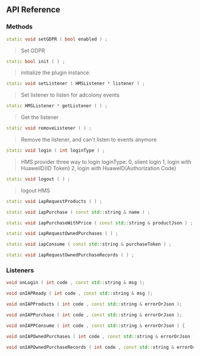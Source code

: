 ## API Reference

### Methods
```cpp
static void setGDPR ( bool enabled ) ;
```
> Set GDPR

```cpp
static bool init ( ) ;
```
>  initialize the plugin instance.

```cpp
static void setListener ( HMSListener * listener ) ;
```
> Set listener to listen for adcolony events

```cpp
static HMSListener * getListener ( ) ;
```
> Get the listener

```cpp
static void removeListener ( ) ;
```
> Remove the listener, and can't listen to events anymore

```cpp
static void login ( int loginType ) ;
```
> HMS provider three way to login
loginType: 0, slient login 1, login with HuaweiID(ID Token) 2, login with HuaweID(Authorization Code)

```cpp
static void logout ( ) ;
```
> logout HMS

```cpp
static void iapRequestProducts ( ) ;
```

```cpp
static void iapPurchase ( const std::string & name ) ;
```

```cpp
static void iapPurchaseWithPrice ( const std::string & productJson ) ;
```

```cpp
static void iapRequestOwnedPurchases ( ) ;
```

```cpp
static void iapConsume ( const std::string & purchaseToken ) ;
```

```cpp
static void iapRequestOwnedPurchaseRecords ( ) ;
```


### Listeners
```cpp
void onLogin ( int code , const std::string & msg );
```

```cpp
void onIAPReady ( int code , const std::string & msg );
```

```cpp
void onIAPProducts ( int code , const std::string & errorOrJson );
```

```cpp
void onIAPPurchase ( int code , const std::string & errorOrJson );
```

```cpp
void onIAPPConsume ( int code , const std::string & errorOrJson ) {
```

```cpp
void onIAPOwnedPurchases ( int code , const std::string & errorOrJson ) {
```

```cpp
void onIAPOwnedPurchaseRecords ( int code , const std::string & errorOrJson ) {
```


